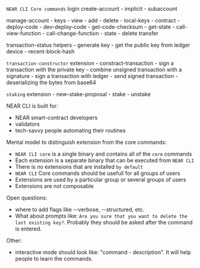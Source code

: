 `NEAR CLI Core commands`
login
create-account
    - implicit
    - subaccount
<!-- account Id is entered in this step -->
manage-account
    - keys
        - view
        - add
        - delete
    - local-keys
        <!-- Needs to be designed (with multikey management) -->
    - contract
        - deploy-code
        - dev-deploy-code
        - get-code-checksum
        - get-state
        - call-view-function
        - call-change-function
    - state
    - delete
transfer
<!-- TODO: feels a bit out of place, but definitely important. Maybe we need to add other view functions and have 1 subcommand for them. Or it can be one of the helpers-->
transaction-status
helpers
    <!-- please, suggest other helpers -->
    - generate key
	- get the public key from ledger device
    - recent-block-hash

<!-- Currently it's a part of NEAR CLI Rust. Seems like a functionality for advanced users -->
`transaction-constructor` extension
    - constract-transaction
    - sign a transaction with the private key
	- combine unsigned transaction with a signature
	- sign a transaction with ledger
	- send signed transaction
	- deserializing the bytes from base64

<!-- Most of the people will not use staking functionality from CLI, lets move it to extension. -->
`staking` extension
    <!-- TODO: what is this command? -->
    - new-stake-proposal
    - stake
    <!-- NOTE: new command, should it be here? -->
    - unstake

NEAR CLI is built for:
- NEAR smart-contract developers
- validators
- tech-savvy people automating their routines

Mental model to distinguish extension from the core commands:
- `NEAR CLI core` is a single binary and contains all of the `core` commands
- Each extension is a separate binary that can be executed from `NEAR CLI`
- There is no extensions that are installed `by default`
- `NEAR CLI` Core commands should be usefull for all groups of users
- Extensions are used by a particular group or several groups of users
- Extensions are not composable

Open questions:
- where to add flags like --verbose, --structured, etc.
- What about prompts like: `Are you sure that you want to delete the last existing key?`. Probably they should be asked after the command is entered.

Other:
- interactive mode should look like: "command - description". It will help people to learn the commands. 
